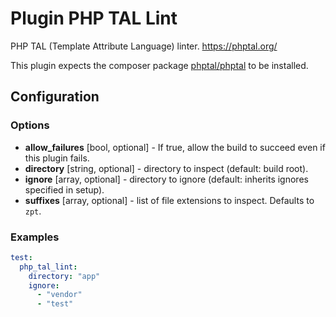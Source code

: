 Plugin PHP TAL Lint
===================

PHP TAL (Template Attribute Language)  linter. https://phptal.org/

This plugin expects the composer package [phptal/phptal](https://packagist.org/packages/phptal/phptal) to be installed.

Configuration
-------------

### Options

* **allow_failures** [bool, optional] - If true, allow the build to succeed even if this plugin fails.
* **directory** [string, optional] - directory to inspect (default: build root).
* **ignore** [array, optional] - directory to ignore (default: inherits ignores specified in setup).
* **suffixes** [array, optional] - list of file extensions to inspect. Defaults to `zpt`.

### Examples

```yml
test:
  php_tal_lint:
    directory: "app"
    ignore:
      - "vendor"
      - "test"
```
